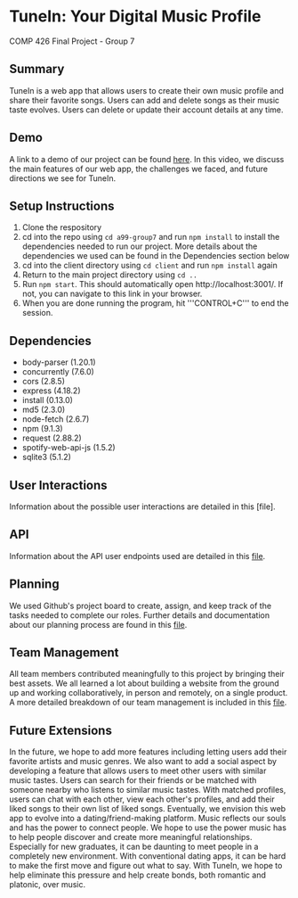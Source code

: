 
# TuneIn: Your Digital Music Profile 

COMP 426 Final Project - Group 7

## Summary 

TuneIn is a web app that allows users to create their own music profile and share their favorite songs. Users can add and delete songs as their music taste evolves. Users can delete or update their account details at any time. 

## Demo 

A link to a demo of our project can be found [here](https://youtu.be/fmiu5iuj_QA). In this video, we discuss the main features of our web app, the challenges we faced, and future directions we see for TuneIn. 

## Setup Instructions 

1. Clone the respository
2. cd into the repo using ```cd a99-group7``` and run ```npm install``` to install the dependencies needed to run our project. More details about the dependencies we used can be found in the Dependencies section below
3. cd into the client directory using ```cd client``` and run ```npm install``` again
4. Return to the main project directory using ```cd ..```
5. Run ```npm start```. This should automatically open http://localhost:3001/. If not, you can navigate to this link in your browser.
6. When you are done running the program, hit '''CONTROL+C''' to end the session. 

## Dependencies 

- body-parser (1.20.1)
- concurrently (7.6.0)
- cors (2.8.5)
- express (4.18.2)
- install (0.13.0)
- md5 (2.3.0)
- node-fetch (2.6.7)
- npm (9.1.3)
- request (2.88.2)
- spotify-web-api-js (1.5.2)
- sqlite3 (5.1.2)

## User Interactions 

Information about the possible user interactions are detailed in this [file].

## API 

Information about the API user endpoints used are detailed in this [file](api.md).

## Planning 

We used Github's project board to create, assign, and keep track of the tasks needed to complete our roles. Further details and documentation about our planning process are found in this [file](planning.md).

## Team Management 

All team members contributed meaningfully to this project by bringing their best assets. We all learned a lot about building a website from the ground up and working collaboratively, in person and remotely, on a single product. A more detailed breakdown of our team management is included in this [file](roles.md).

## Future Extensions

In the future, we hope to add more features including letting users add their favorite artists and music genres. We also want to add a social aspect by developing a feature that allows users to meet other users with similar music tastes. Users can search for their friends or be matched with someone nearby who listens to similar music tastes. With matched profiles, users can chat with each other, view each other's profiles, and add their liked songs to their own list of liked songs. Eventually, we envision this web app to evolve into a dating/friend-making platform. Music reflects our souls and has the power to connect people. We hope to use the power music has to help people discover and create more meaningful relationships. Especially for new graduates, it can be daunting to meet people in a completely new environment. With conventional dating apps, it can be hard to make the first move and figure out what to say. With TuneIn, we hope to help eliminate this pressure and help create bonds, both romantic and platonic, over music.
